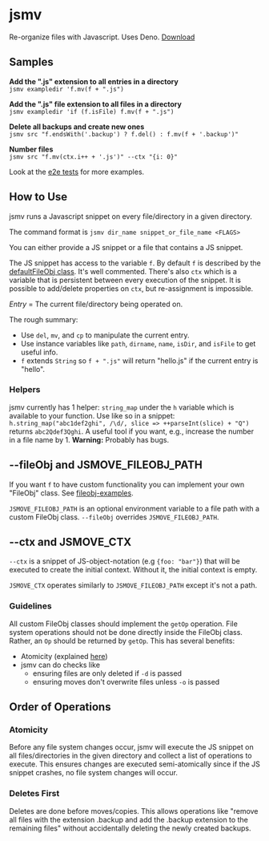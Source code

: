 # jsmv

Re-organize files with Javascript. Uses Deno.
[Download](https://github.com/vedantroy/jsmv/releases/tag/0.1)

## Samples

**Add the ".js" extension to all entries in a directory**\
`jsmv exampledir 'f.mv(f + ".js")`

**Add the ".js" file extension to all files in a directory**\
`jsmv exampledir 'if (f.isFile) f.mv(f + ".js")`

**Delete all backups and create new ones**\
`jsmv src "f.endsWith('.backup') ? f.del() : f.mv(f + '.backup')"`

**Number files**\
`jsmv src "f.mv(ctx.i++ + '.js')" --ctx "{i: 0}"`

Look at the [e2e tests](./tests/e2e) for more examples.

## How to Use

jsmv runs a Javascript snippet on every file/directory in a given directory.

The command format is `jsmv dir_name snippet_or_file_name <FLAGS>`

You can either provide a JS snippet or a file that contains a JS snippet.

The JS snippet has access to the variable `f`. By default `f` is described by
the [defaultFileObj class](./defaultFileObj.ts). It's well commented. There's
also `ctx` which is a variable that is persistent between every execution of the
snippet. It is possible to add/delete properties on `ctx`, but re-assignment is
impossible.

_Entry_ = The current file/directory being operated on.

The rough summary:

- Use `del`, `mv`, and `cp` to manipulate the current entry.
- Use instance variables like `path`, `dirname`, `name`, `isDir`, and `isFile`
  to get useful info.
- `f` extends `String` so `f + ".js"` will return "hello.js" if the current
  entry is "hello".

### Helpers
jsmv currently has 1 helper: `string_map` under the `h` variable which is available to your function.
Use like so in a snippet: `h.string_map("abc1def2ghi", /\d/, slice => ++parseInt(slice) + "Q")` returns `abc2Qdef3Qghi`. A useful tool if you want, e.g., increase the number in a file name by 1.
**Warning:** Probably has bugs.


## --fileObj and JSMOVE_FILEOBJ_PATH

If you want `f` to have custom functionality you can implement your own
"FileObj" class. See [fileobj-examples](fileobj-examples).

`JSMOVE_FILEOBJ_PATH` is an optional environment variable to a file path with a
custom FileObj class. `--fileObj` overrides `JSMOVE_FILEOBJ_PATH`.

## --ctx and JSMOVE_CTX

`--ctx` is a snippet of JS-object-notation (e.g `{foo: "bar"}`) that will be
executed to create the initial context. Without it, the initial context is
empty.

`JSMOVE_CTX` operates similarly to `JSMOVE_FILEOBJ_PATH` except it's not a path.

### Guidelines

All custom FileObj classes should implement the `getOp` operation. File system
operations should not be done directly inside the FileObj class. Rather, an `Op`
should be returned by `getOp`. This has several benefits:

- Atomicity (explained [here](#Atomicity))
- jsmv can do checks like
  - ensuring files are only deleted if `-d` is passed
  - ensuring moves don't overwrite files unless `-o` is passed

## Order of Operations

### Atomicity

Before any file system changes occur, jsmv will execute the JS snippet on all
files/directories in the given directory and collect a list of operations to
execute. This ensures changes are executed semi-atomically since if the JS
snippet crashes, no file system changes will occur.

### Deletes First

Deletes are done before moves/copies. This allows operations like "remove all
files with the extension .backup and add the .backup extension to the remaining
files" without accidentally deleting the newly created backups.

